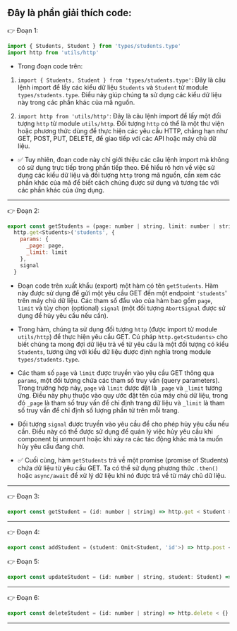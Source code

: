 ## Đây là phần giải thích code:

👉 Đoạn 1:

```jsx
import { Students, Student } from 'types/students.type'
import http from 'utils/http'
```

- Trong đoạn code trên:

1. `import { Students, Student } from 'types/students.type'`: Đây là câu lệnh import để lấy các kiểu dữ liệu `Students` và `Student` từ module `types/students.type`. Điều này giúp chúng ta sử dụng các kiểu dữ liệu này trong các phần khác của mã nguồn.

2. `import http from 'utils/http'`: Đây là câu lệnh import để lấy một đối tượng `http` từ module `utils/http`. Đối tượng `http` có thể là một thư viện hoặc phương thức dùng để thực hiện các yêu cầu HTTP, chẳng hạn như GET, POST, PUT, DELETE, để giao tiếp với các API hoặc máy chủ dữ liệu.

- ✅ Tuy nhiên, đoạn code này chỉ giới thiệu các câu lệnh import mà không có sử dụng trực tiếp trong phần tiếp theo. Để hiểu rõ hơn về việc sử dụng các kiểu dữ liệu và đối tượng `http` trong mã nguồn, cần xem các phần khác của mã để biết cách chúng được sử dụng và tương tác với các phần khác của ứng dụng.

---

👉 Đoạn 2:

```jsx
export const getStudents = (page: number | string, limit: number | string, signal?: AbortSignal) =>
  http.get<Students>('students', {
    params: {
      _page: page,
      _limit: limit
    },
    signal
  }
```

- Đoạn code trên xuất khẩu (export) một hàm có tên `getStudents`. Hàm này được sử dụng để gửi một yêu cầu GET đến một endpoint `'students`' trên máy chủ dữ liệu. Các tham số đầu vào của hàm bao gồm `page`, `limit` và tùy chọn (optional) `signal` (một đối tượng `AbortSignal` được sử dụng để hủy yêu cầu nếu cần).

- Trong hàm, chúng ta sử dụng đối tượng `http` (được import từ module `utils/http`) để thực hiện yêu cầu GET. Cú pháp `http.get<Students>` cho biết chúng ta mong đợi dữ liệu trả về từ yêu cầu là một đối tượng có kiểu `Students`, tương ứng với kiểu dữ liệu được định nghĩa trong module `types/students.type`.

- Các tham số `page` và `limit` được truyền vào yêu cầu GET thông qua `params`, một đối tượng chứa các tham số truy vấn (query parameters). Trong trường hợp này, `page` và `limit` được đặt là `_page` và `_limit` tương ứng. Điều này phụ thuộc vào quy ước đặt tên của máy chủ dữ liệu, trong đó `_page` là tham số truy vấn để chỉ định trang dữ liệu và `_limit` là tham số truy vấn để chỉ định số lượng phần tử trên mỗi trang.

- Đối tượng `signal` được truyền vào yêu cầu để cho phép hủy yêu cầu nếu cần. Điều này có thể được sử dụng để quản lý việc hủy yêu cầu khi component bị unmount hoặc khi xảy ra các tác động khác mà ta muốn hủy yêu cầu đang chờ.

- ✅ Cuối cùng, hàm `getStudents` trả về một promise (promise of Students) chứa dữ liệu từ yêu cầu GET. Ta có thể sử dụng phương thức `.then()` hoặc `async/await` để xử lý dữ liệu khi nó được trả về từ máy chủ dữ liệu.

---

👉 Đoạn 3:

```jsx
export const getStudent = (id: number | string) => http.get < Student > `students/${id}`
```

---

👉 Đoạn 4:

```jsx
export const addStudent = (student: Omit<Student, 'id'>) => http.post < Student > ('/students', student)
```

👉 Đoạn 5:

```jsx
export const updateStudent = (id: number | string, student: Student) => http.put < Student > (`students/${id}`, student)
```

---

👉 Đoạn 6:

```jsx
export const deleteStudent = (id: number | string) => http.delete < {} > `students/${id}`
```

---
